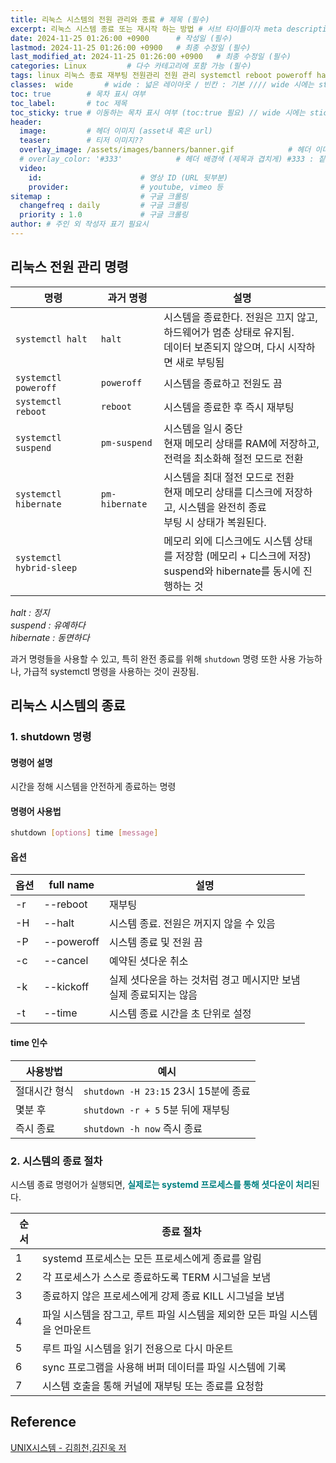```yaml
---
title: 리눅스 시스템의 전원 관리와 종료 # 제목 (필수)
excerpt: 리눅스 시스템 종료 또는 재시작 하는 방법 # 서브 타이틀이자 meta description (필수)
date: 2024-11-25 01:26:00 +0900      # 작성일 (필수)
lastmod: 2024-11-25 01:26:00 +0900   # 최종 수정일 (필수)
last_modified_at: 2024-11-25 01:26:00 +0900   # 최종 수정일 (필수)
categories: Linux         # 다수 카테고리에 포함 가능 (필수)
tags: linux 리눅스 종료 재부팅 전원관리 전원 관리 systemctl reboot poweroff halt suspend                     # 태그 복수개 가능 (필수)
classes:  wide       # wide : 넓은 레이아웃 / 빈칸 : 기본 //// wide 시에는 sticky toc 불가
toc: true        # 목차 표시 여부
toc_label:       # toc 제목
toc_sticky: true # 이동하는 목차 표시 여부 (toc:true 필요) // wide 시에는 sticky toc 불가
header: 
  image:         # 헤더 이미지 (asset내 혹은 url)
  teaser:        # 티저 이미지??
  overlay_image: /assets/images/banners/banner.gif            # 헤더 이미지 (제목과 겹치게)
  # overlay_color: '#333'            # 헤더 배경색 (제목과 겹치게) #333 : 짙은 회색 (필수)
  video:
    id:                      # 영상 ID (URL 뒷부분)
    provider:                # youtube, vimeo 등
sitemap :                    # 구글 크롤링
  changefreq : daily         # 구글 크롤링
  priority : 1.0             # 구글 크롤링
author: # 주인 외 작성자 표기 필요시
---
```

<!--postNo: 20241125_003-->

## 리눅스 전원 관리 명령  

|명령|과거 명령|설명|
|---|---|---|
|`systemctl halt`|`halt`|시스템을 종료한다. 전원은 끄지 않고, 하드웨어가 멈춘 상태로 유지됨.<br>데이터 보존되지 않으며, 다시 시작하면 새로 부팅됨|
|`systemctl poweroff`|`poweroff`|시스템을 종료하고 전원도 끔|
|`systemctl reboot`|`reboot`|시스템을 종료한 후 즉시 재부팅|
|`systemctl suspend`|`pm-suspend`|시스템을 일시 중단<br>현재 메모리 상태를 RAM에 저장하고, 전력을 최소화해 절전 모드로 전환|
|`systemctl hibernate`|`pm-hibernate`|시스템을 최대 절전 모드로 전환<br>현재 메모리 상태를 디스크에 저장하고, 시스템을 완전히 종료<br>부팅 시 상태가 복원된다.|
|`systemctl hybrid-sleep`||메모리 외에 디스크에도 시스템 상태를 저장함 (메모리 + 디스크에 저장)<br>suspend와 hibernate를 동시에 진행하는 것|

<i>halt : 정지</i>  
<i>suspend : 유예하다</i>  
<i>hibernate : 동면하다</i>  

과거 명령들을 사용할 수 있고, 특히 완전 종료를 위해 `shutdown` 명령 또한 사용 가능하나, 가급적 systemctl 명령을 사용하는 것이 권장됨.  

## 리눅스 시스템의 종료  

### 1. shutdown 명령  

#### 명령어 설명  

시간을 정해 시스템을 안전하게 종료하는 명령  

#### 명령어 사용법  

```bash
shutdown [options] time [message]
```

#### 옵션  

|옵션|full name|설명|
|---|---|---|
|-r|--reboot|재부팅|
|-H|--halt|시스템 종료. 전원은 꺼지지 않을 수 있음|
|-P|--poweroff|시스템 종료 및 전원 끔|
|-c|--cancel|예약된 셧다운 취소|
|-k|--kickoff|실제 셧다운을 하는 것처럼 경고 메시지만 보냄<br>실제 종료되지는 않음|
|-t|--time|시스템 종료 시간을 초 단위로 설정|

#### time 인수  

|사용방법|예시|
|---|---|
|절대시간 형식|`shutdown -H 23:15` 23시 15분에 종료|
|몇분 후|`shutdown -r + 5` 5분 뒤에 재부팅|
|즉시 종료|`shutdown -h now` 즉시 종료|

### 2. 시스템의 종료 절차  

시스템 종료 명령어가 실행되면, <b><font color="008080">실제로는 systemd 프로세스를 통해 셧다운이 처리</font></b>된다.  

|순서|종료 절차|
|---|---|
|1|systemd 프로세스는 모든 프로세스에게 종료를 알림|
|2|각 프로세스가 스스로 종료하도록 TERM 시그널을 보냄|
|3|종료하지 않은 프로세스에게 강제 종료 KILL 시그널을 보냄|
|4|파일 시스템을 잠그고, 루트 파일 시스템을 제외한 모든 파일 시스템을 언마운트|
|5|루트 파일 시스템을 읽기 전용으로 다시 마운트|
|6|sync 프로그램을 사용해 버퍼 데이터를 파일 시스템에 기록|
|7|시스템 호출을 통해 커널에 재부팅 또는 종료를 요청함|

## Reference  

[UNIX시스템 - 김희천,김진욱 저 ](https://search.shopping.naver.com/book/catalog/41474371650)  
